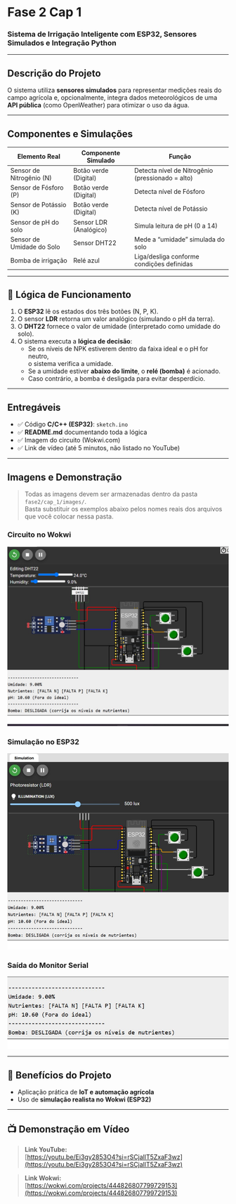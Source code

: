 #  Fase 2 Cap 1
### Sistema de Irrigação Inteligente com ESP32, Sensores Simulados e Integração Python

---

##  **Descrição do Projeto**

O sistema utiliza **sensores simulados** para representar medições reais do campo agrícola e, opcionalmente, integra dados meteorológicos de uma **API pública** (como OpenWeather) para otimizar o uso da água.

---

##  **Componentes e Simulações**

| Elemento Real | Componente Simulado | Função |
|----------------|----------------------|---------|
| Sensor de Nitrogênio (N) | Botão verde (Digital) | Detecta nível de Nitrogênio (pressionado = alto) |
| Sensor de Fósforo (P) | Botão verde (Digital) | Detecta nível de Fósforo |
| Sensor de Potássio (K) | Botão verde (Digital) | Detecta nível de Potássio |
| Sensor de pH do solo | Sensor LDR (Analógico) | Simula leitura de pH (0 a 14) |
| Sensor de Umidade do Solo | Sensor DHT22 | Mede a “umidade” simulada do solo |
| Bomba de irrigação | Relé azul | Liga/desliga conforme condições definidas |

---

## 🧠 **Lógica de Funcionamento**

1. O **ESP32** lê os estados dos três botões (N, P, K).  
2. O sensor **LDR** retorna um valor analógico (simulando o pH da terra).  
3. O **DHT22** fornece o valor de umidade (interpretado como umidade do solo).  
4. O sistema executa a **lógica de decisão**:  
   - Se os níveis de NPK estiverem dentro da faixa ideal e o pH for neutro,  
     o sistema verifica a umidade.  
   - Se a umidade estiver **abaixo do limite**, o **relé (bomba)** é acionado.  
   - Caso contrário, a bomba é desligada para evitar desperdício.

---

##  **Entregáveis**

- ✅ Código **C/C++ (ESP32)**: `sketch.ino`  
- ✅ **README.md** documentando toda a lógica  
- ✅ Imagem do circuito (Wokwi.com)  
- ✅ Link de vídeo (até 5 minutos, não listado no YouTube)

---

## **Imagens e Demonstração**

> Todas as imagens devem ser armazenadas dentro da pasta `fase2/cap_1/images/`.  
> Basta substituir os exemplos abaixo pelos nomes reais dos arquivos que você colocar nessa pasta.

### Circuito no Wokwi  
![Circuito Wokwi](fase2/cap_1/images/umidade.jpg)

### Simulação no ESP32  
![Simulação ESP32](fase2/cap_1/images/simulacao.jpg)

### Saída do Monitor Serial  
![Saída Serial](fase2/cap_1/images/saida_serial.jpg)


---

## 🧠 **Benefícios do Projeto**

- Aplicação prática de **IoT e automação agrícola**  
- Uso de **simulação realista no Wokwi (ESP32)**  

---

## 📺 **Demonstração em Vídeo**

> **Link YouTube:**  
> [https://youtu.be/Ei3gy2853O4?si=rSCjallT5ZxaF3wz](https://youtu.be/Ei3gy2853O4?si=rSCjallT5ZxaF3wz)  

> **Link Wokwi:**  
> [https://wokwi.com/projects/444826807799729153](https://wokwi.com/projects/444826807799729153)


